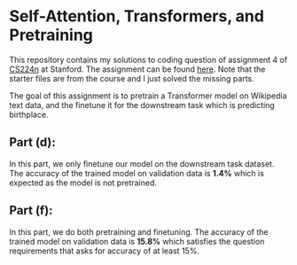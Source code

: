 # Self-Attention, Transformers, and Pretraining
This repository contains my solutions to coding question of assignment 4 of [CS224n](https://web.stanford.edu/class/cs224n/index.html) at Stanford. The assignment can be found [here](https://web.stanford.edu/class/cs224n/index.html#schedule). Note that the starter files are from the course and I just solved the missing parts.

The goal of this assignment is to pretrain a Transformer model on Wikipedia text data, and the finetune it for the downstream task which is predicting birthplace.

## Part (d):
In this part, we only finetune our model on the downstream task dataset. The accuracy of the trained model on validation data is **1.4%** which is expected as the model is not pretrained.

## Part (f):
In this part, we do both pretraining and finetuning. The accuracy of the trained model on validation data is **15.8%** which satisfies the question requirements that asks for accuracy of at least 15%.
